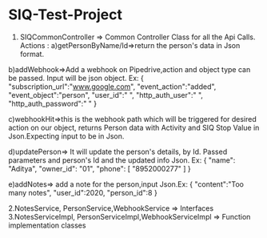 # SIQ-Test-Project
1. SIQCommonController => Common Controller Class for all the Api Calls. Actions :
a)getPersonByName/Id=>return the person's data in Json format.  

b)addWebhook=>Add a webhook on Pipedrive,action and object type can be passed. Input will be json object. Ex:
{
	 "subscription_url":"www.google.com",
	 "event_action":"added",
	 "event_object":"person",
	 "user_id":" ",
	 "http_auth_user":" ",
	 "http_auth_password":" "
}

c)webhookHit=>this is the webhook path which will be triggered for desired action on our object, returns Person data with Activity and SIQ Stop Value in Json.Expecting input to be in Json.

d)updatePerson=> It will update the person's details, by Id. Passed parameters and person's Id and the updated info Json. Ex:
{
    "name": "Aditya",
    "owner_id": "01",
    "phone": [
        "8952000277"
    ]
}

e)addNotes=> add a note for the person,input Json.Ex:
{
"content":"Too many notes",
"user_id":2020,
"person_id":8
}

2.NotesService, PersonService,WebhookService => Interfaces
3.NotesServiceImpl, PersonServiceImpl,WebhookServiceImpl => Function implementation classes
